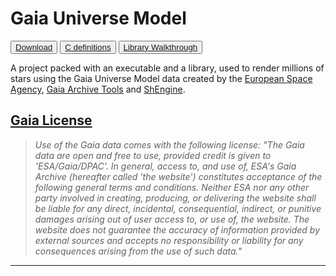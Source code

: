 # Gaia Universe Model

<button>[Download](https://github.com/MrSinho/Gaia_Universe_Model.git)</button>
<button>[C definitions](c_definitions.md)</button>
<button>[Library Walkthrough](library_walkthrough)</button>

A project packed with an executable and a library, used to render millions of stars using the Gaia Universe Model data created by the [European Space Agency](https://gea.esac.esa.int/archive/), [Gaia Archive Tools](../Gaia_Archive_Tools/index.md) and [ShEngine](../SH-Engine/index.md).

## [Gaia License](https://www.cosmos.esa.int/web/gaia-users/license)

> *Use of the Gaia data comes with the following license:*
*"The Gaia data are open and free to use, provided credit is given to 'ESA/Gaia/DPAC'. In general, access to, and use of, ESA's Gaia Archive (hereafter called 'the website') constitutes acceptance of the following general terms and conditions. Neither ESA nor any other party involved in creating, producing, or delivering the website shall be liable for any direct, incidental, consequential, indirect, or punitive damages arising out of user access to, or use of, the website. The website does not guarantee the accuracy of information provided by external sources and accepts no responsibility or liability for any consequences arising from the use of such data."*

---
